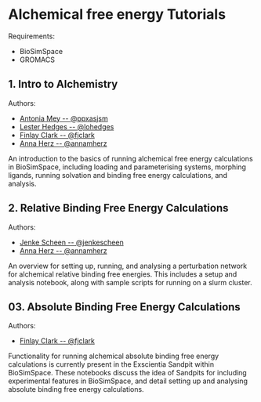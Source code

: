 # Alchemical free energy Tutorials

Requirements:

- BioSimSpace
- GROMACS

## 1. Intro to Alchemistry

Authors:
- [Antonia Mey -- @ppxasjsm](https://github.com/ppxasjsm)   
- [Lester Hedges -- @lohedges](https://github.com/lohedges)
- [Finlay Clark -- @fjclark](https://github.com/fjclark)
- [Anna Herz -- @annamherz](https://github.com/annamherz)

An introduction to the basics of running alchemical free energy calculations in BioSimSpace, including loading and parameterising systems, morphing ligands, running solvation and binding free energy calculations, and analysis.

## 2. Relative Binding Free Energy Calculations

Authors:
- [Jenke Scheen -- @jenkescheen](https://github.com/jenkescheen)
- [Anna Herz -- @annamherz](https://github.com/annamherz)

An overview for setting up, running, and analysing a perturbation network for alchemical relative binding free energies. This includes a setup and analysis notebook, along with sample scripts for running on a slurm cluster.
## 03. Absolute Binding Free Energy Calculations

Authors:
- [Finlay Clark -- @fjclark](https://github.com/fjclark)

Functionality for running alchemical absolute binding free energy calculations is currently present in the Exscientia Sandpit within BioSimSpace. These notebooks discuss the idea of Sandpits for including experimental features in BioSimSpace, and detail setting up and analysing absolute binding free energy calculations.
